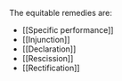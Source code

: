 The equitable remedies are:
- [[Specific performance]]
- [[Injunction]]
- [[Declaration]]
- [[Rescission]]
- [[Rectification]]